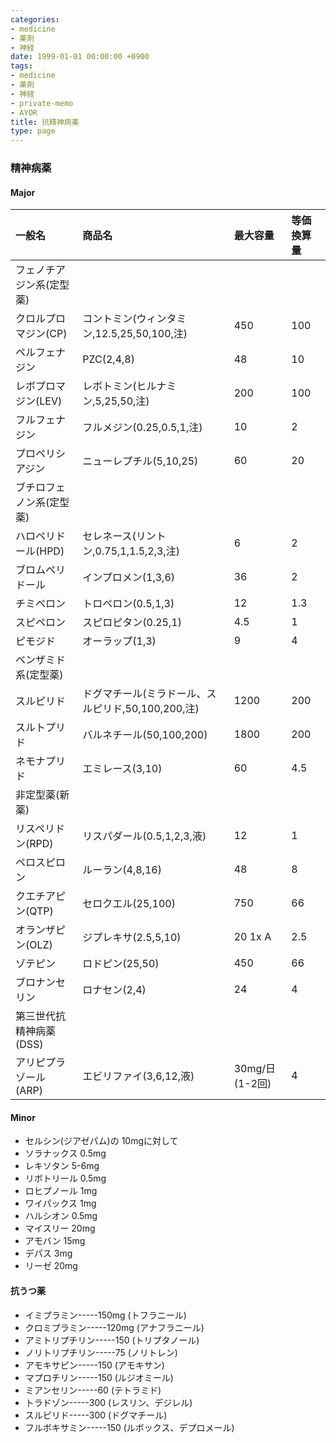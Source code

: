 ```yaml
---
categories:
- medicine
- 薬剤
- 神経
date: 1999-01-01 00:00:00 +0900
tags:
- medicine
- 薬剤
- 神経
- private-memo
- AYOR
title: 抗精神病薬
type: page
---
```


### 精神病薬

#### Major

|一般名|商品名|最大容量|等価換算量|
|:----|:----|:----|:----|
|フェノチアジン系(定型薬)|
|クロルプロマジン(CP)|コントミン(ウィンタミン,12.5,25,50,100,注)|450|100|
|ペルフェナジン|PZC(2,4,8)|48|10|
|レボプロマジン(LEV)|レボトミン(ヒルナミン,5,25,50,注)|200|100|
|フルフェナジン|フルメジン(0.25,0.5,1,注)|10|2|
|プロペリシアジン|ニューレプチル(5,10,25)|60|20|
|ブチロフェノン系(定型薬)|
|ハロペリドール(HPD)|セレネース(リントン,0.75,1,1.5,2,3,注)|6|2|
|ブロムペリドール|インプロメン(1,3,6)|36|2|
|チミペロン|トロペロン(0.5,1,3)|12|1.3|
|スピペロン|スピロピタン(0.25,1)|4.5|1|
|ピモジド|オーラップ(1,3)|9|4|
|ベンザミド系(定型薬)|
|スルピリド|ドグマチール(ミラドール、スルピリド,50,100,200,注)|1200|200|
|スルトプリド|バルネチール(50,100,200)|1800|200|
|ネモナプリド|エミレース(3,10)|60|4.5|
|非定型薬(新薬)|
|リスペリドン(RPD)|リスパダール(0.5,1,2,3,液)|12|1|
|ペロスピロン|ルーラン(4,8,16)|48|8|
|クエチアピン(QTP)|セロクエル(25,100)|750|66|
|オランザピン(OLZ)|ジプレキサ(2.5,5,10)|20 1x A|2.5|
|ゾテピン|ロドピン(25,50)|450|66|
|ブロナンセリン|ロナセン(2,4)|24|4|
|第三世代抗精神病薬(DSS)|
|アリピプラゾール(ARP)|エビリファイ(3,6,12,液)|30mg/日 (1-2回)|4|

#### Minor

- セルシン(ジアゼパム)の 10mgに対して
- ソラナックス 0.5mg
- レキソタン 5-6mg
- リボトリール 0.5mg
- ロヒプノール 1mg
- ワイパックス 1mg
- ハルシオン 0.5mg
- マイスリー 20mg
- アモバン 15mg
- デパス 3mg
- リーゼ 20mg

#### 抗うつ薬

- イミプラミン\-\-\-\--150mg (トフラニール)
- クロミプラミン\-\-\-\--120mg (アナフラニール)
- アミトリプチリン\-\-\-\--150 (トリプタノール)
- ノリトリプチリン\-\-\-\--75 (ノリトレン)
- アモキサピン\-\-\-\--150 (アモキサン)
- マプロチリン\-\-\-\--150 (ルジオミール)
- ミアンセリン\-\-\-\--60 (テトラミド)
- トラドゾン\-\-\-\--300 (レスリン、デジレル)
- スルピリド\-\-\-\--300 (ドグマチール)
- フルボキサミン\-\-\-\--150 (ルボックス、デプロメール)

